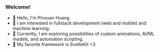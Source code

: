 ### Welcome!

- 👋  Hello, I'm Pinxuan Huang
- :eyes: I am interested in fullstack development (web and mobile) and machine learning.
- 🌱 Currently, I am exploring possibilities of custom animations, AI/ML models, and automation scripting.
- :sparkling_heart: My favorite framework is SvelteKit <3

<!--
**pihucode/pihucode** is a ✨ _special_ ✨ repository because its `README.md` (this file) appears on your GitHub profile.

Here are some ideas to get you started:

- 🔭 I’m currently working on ...
- 🌱 I’m currently learning ...
- 👯 I’m looking to collaborate on ...
- 🤔 I’m looking for help with ...
- 💬 Ask me about ...
- 📫 How to reach me: ...
- 😄 Pronouns: ...
- ⚡ Fun fact: ...
-->
